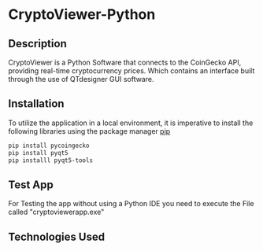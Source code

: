# CryptoViewer-Python

## Description
CryptoViewer is a Python Software that connects to the CoinGecko API, providing real-time cryptocurrency prices. Which contains an interface built through the use of QTdesigner GUI software.

## Installation
To utilize the application in a local environment, it is imperative to install the following libraries using the package manager [pip](https://pip.pypa.io/en/stable/) 

```bash
pip install pycoingecko 
pip install pyqt5
pip installl pyqt5-tools
```

## Test App
For Testing the app without using a Python IDE you need to execute the File called "cryptoviewerapp.exe"

## Technologies Used
